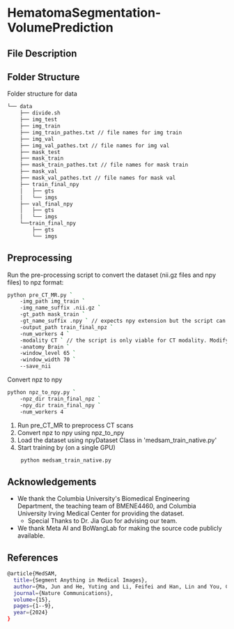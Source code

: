 # HematomaSegmentation-VolumePrediction

## File Description


## Folder Structure 
Folder structure for data
```bash
└── data
    ├── divide.sh
    ├── img_test
    ├── img_train
    ├── img_train_pathes.txt // file names for img train
    ├── img_val
    ├── img_val_pathes.txt // file names for img val
    ├── mask_test
    ├── mask_train
    ├── mask_train_pathes.txt // file names for mask train
    ├── mask_val
    ├── mask_val_pathes.txt // file names for mask val
    ├── train_final_npy
    │   ├── gts
    │   └── imgs
    ├── val_final_npy
    │   ├── gts
    │   └── imgs
    └──train_final_npy
        ├── gts
        └── imgs
```
## Preprocessing
Run the pre-processing script to convert the dataset (nii.gz files and npy files) to npz format:

```bash
python pre_CT_MR.py `
    -img_path img_train `
    -img_name_suffix .nii.gz `
    -gt_path mask_train `
    -gt_name_suffix .npy ` // expects npy extension but the script can be modified to take in .nii.gz
    -output_path train_final_npz `
    -num_workers 4 `
    -modality CT ` // the script is only viable for CT modality. Modify the if-else statement in the script for other modalities 
    -anatomy Brain ` 
    -window_level 65 `
    -window_width 70 `
    --save_nii
```
Convert npz to npy

```bash
python npz_to_npy.py `
    -npz_dir train_final_npz `
    -npy_dir train_final_npy `
    -num_workers 4

```

1. Run pre_CT_MR to preprocess CT scans
2. Convert npz to npy using npz_to_npy
3. Load the dataset using npyDataset Class in 'medsam_train_native.py'
4. Start training by (on a single GPU)
   ```bash
    python medsam_train_native.py
   ```

## Acknowledgements
- We thank the Columbia University's Biomedical Engineering Department, the teaching team of BMENE4460, and Columbia University Irving Medical Center for providing the dataset.
  - Special Thanks to Dr. Jia Guo for advising our team.
- We thank Meta AI and BoWangLab for making the source code publicly available.

## References

```bash
@article{MedSAM,
  title={Segment Anything in Medical Images},
  author={Ma, Jun and He, Yuting and Li, Feifei and Han, Lin and You, Chenyu and Wang, Bo},
  journal={Nature Communications},
  volume={15},
  pages={1--9},
  year={2024}
}
```
